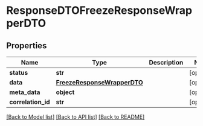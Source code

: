 # ResponseDTOFreezeResponseWrapperDTO

## Properties
Name | Type | Description | Notes
------------ | ------------- | ------------- | -------------
**status** | **str** |  | [optional] 
**data** | [**FreezeResponseWrapperDTO**](FreezeResponseWrapperDTO.md) |  | [optional] 
**meta_data** | **object** |  | [optional] 
**correlation_id** | **str** |  | [optional] 

[[Back to Model list]](../README.md#documentation-for-models) [[Back to API list]](../README.md#documentation-for-api-endpoints) [[Back to README]](../README.md)

